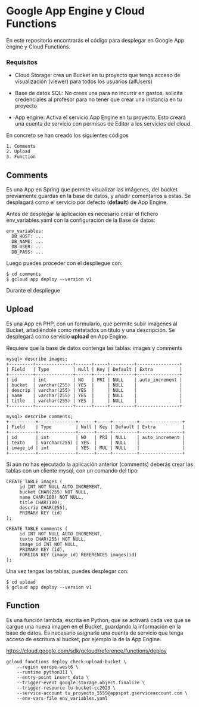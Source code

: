 # Google App Engine y Cloud Functions

En este repositorio encontrarás el código para desplegar en Google App engine y Cloud Functions.


### Requisitos

- Cloud Storage: crea un Bucket en tu proyecto que tenga acceso de visualización (viewer) para todos los usuarios (allUsers)

- Base de datos SQL: No crees una para no incurrir en gastos, solicita credenciales al profesor para no tener que crear una instancia en tu proyecto

- App engine: Activa el servicio App Engine en tu proyecto. Esto creará una cuenta de servicio con permisos de Editor a los servicios del cloud.

En concreto se han creado los siguientes códigos

    1. Comments
    2. Upload
    3. Function

## Comments

Es una App en Spring que permite visualizar las imágenes, del bucket previamente guardas en la base de datos, y añadir comentarios a estas.
Se desplagará como el servicio por defecto (<b>default</b>) de App Engine.

Antes de desplegar la aplicación es necesario crear el fichero env_variables.yaml con la configuración de la Base de datos:

```
env_variables:
  DB_HOST: ...
  DB_NAME: ...
  DB_USER: ...
  DB_PASS: ...
```
Luego puedes proceder con el despliegue con:

```
$ cd comments
$ gcloud app deploy --version v1
```
Durante el despliegue

## Upload

Es una App en PHP, con un formulario, que permite subir imágenes al Bucket, añadiéndole como metatados un título y una descripción.
Se desplegará como servicio <b>upload</b> en App Engine.

Requiere que la base de datos contenga las tablas: images y comments

```
mysql> describe images;
+---------+--------------+------+-----+---------+----------------+
| Field   | Type         | Null | Key | Default | Extra          |
+---------+--------------+------+-----+---------+----------------+
| id      | int          | NO   | PRI | NULL    | auto_increment |
| bucket  | varchar(255) | YES  |     | NULL    |                |
| descrip | varchar(255) | YES  |     | NULL    |                |
| name    | varchar(255) | YES  |     | NULL    |                |
| title   | varchar(255) | YES  |     | NULL    |                |
+---------+--------------+------+-----+---------+----------------+

mysql> describe comments;
+----------+--------------+------+-----+---------+----------------+
| Field    | Type         | Null | Key | Default | Extra          |
+----------+--------------+------+-----+---------+----------------+
| id       | int          | NO   | PRI | NULL    | auto_increment |
| texto    | varchar(255) | YES  |     | NULL    |                |
| image_id | int          | YES  | MUL | NULL    |                |
+----------+--------------+------+-----+---------+----------------+

```
Si aún no has ejecutado la aplicación anterior (comments) deberás crear las tablas con un cliente mysql, con un comando del tipo:

```
CREATE TABLE images (
     id INT NOT NULL AUTO_INCREMENT,
     bucket CHAR(255) NOT NULL,
	 name CHAR(100) NOT NULL,
	 title CHAR(100),
	 descrip CHAR(255),
     PRIMARY KEY (id)
);

CREATE TABLE comments (
     id INT NOT NULL AUTO_INCREMENT,
     texto CHAR(255) NOT NULL,
	 image_id INT NOT NULL,
     PRIMARY KEY (id),
	 FOREIGN KEY (image_id) REFERENCES images(id)
);
```


Una vez tengas las tablas, puedes desplegar con:

```
$ cd upload
$ gcloud app deploy --version v1
```

## Function

Es una función lambda, escrita en Python, que se activará cada vez que se cargue una nueva imagen en el Bucket, guardando la información en la base de datos.
Es necesario asignarle una cuenta de servicio que tenga acceso de escritura al bucket, por ejemplo la de la App Engine.

https://cloud.google.com/sdk/gcloud/reference/functions/deploy
```
gcloud functions deploy check-upload-bucket \
    --region europe-west6 \
    --runtime python311 \
    --entry-point insert_data \
    --trigger-event google.storage.object.finalize \
    --trigger-resource tu-bucket-cc2023 \
    --service-account tu_proyecto_5555@appspot.gserviceaccount.com \
    --env-vars-file env_variables.yaml
```
